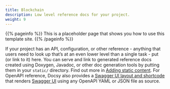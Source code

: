 ```yaml
---
title: Blockchain
description: Low level reference docs for your project.
weight: 9
---
```


{{% pageinfo %}}
This is a placeholder page that shows you how to use this template site.
{{% /pageinfo %}}

If your project has an API, configuration, or other reference - anything that users need to look up that’s at an even lower level than a single task - put (or link to it) here. You can serve and link to generated reference docs created using Doxygen,
Javadoc, or other doc generation tools by putting them in your `static/` directory. Find out more in [Adding static content](https://docsy.dev/docs/adding-content/content/#adding-static-content). For OpenAPI reference, Docsy also provides a [Swagger UI layout and shortcode](https://www.docsy.dev/docs/adding-content/shortcodes/#swaggerui) that renders [Swagger UI](https://swagger.io/tools/swagger-ui/) using any OpenAPI YAML or JSON file as source.
